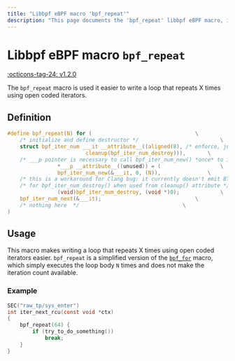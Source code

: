 ```yaml
---
title: "Libbpf eBPF macro 'bpf_repeat'"
description: "This page documents the 'bpf_repeat' libbpf eBPF macro, including its definition, usage, and examples."
---
```

# Libbpf eBPF macro `bpf_repeat`

[:octicons-tag-24: v1.2.0](https://github.com/libbpf/libbpf/releases/tag/v1.2.0)

The `bpf_repeat` macro is used it easier to write a loop that repeats X times using open coded iterators.

## Definition

```c
#define bpf_repeat(N) for (									\
	/* initialize and define destructor */							\
	struct bpf_iter_num ___it __attribute__((aligned(8), /* enforce, just in case */	\
						 cleanup(bpf_iter_num_destroy))),		\
	/* ___p pointer is necessary to call bpf_iter_num_new() *once* to init ___it */		\
			    *___p __attribute__((unused)) = (					\
				bpf_iter_num_new(&___it, 0, (N)),				\
	/* this is a workaround for Clang bug: it currently doesn't emit BTF */			\
	/* for bpf_iter_num_destroy() when used from cleanup() attribute */			\
				(void)bpf_iter_num_destroy, (void *)0);				\
	bpf_iter_num_next(&___it);								\
	/* nothing here  */									\
)
```

## Usage

This macro makes writing a loop that repeats X times using open coded iterators easier. `bpf_repeat` is a simplified version of the [`bpf_for`](bpf_for.md) macro, which simply executes the loop body `N` times and does not make the iteration count available.

### Example

```c
SEC("raw_tp/sys_enter")
int iter_next_rcu(const void *ctx)
{
    bpf_repeat(64) {
        if (try_to_do_something())
            break;
    }
}
```
